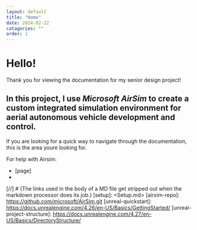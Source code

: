 ```yaml
---
layout: default
title: "Home"
date: 2024-02-22
catagories: ""
order: 1
---
```


# Hello!
Thank you for viewing the documentation for my senior design project!

## In this project, I use _Microsoft AirSim_ to create a custom integrated simulation environment for aerial autonomous vehicle development and control.

If you are looking for a quick way to navigate through the documentation, this is the area youre looking for.

For help with Airsim:
- [page]
- 

[//] # (The links used in the body of a MD file get stripped out when the markdown processor does its job.)
    [setup]: <Setup.md>
    [airsim-repo]: <https://github.com/microsoft/AirSim.git>
    [unreal-quickstart]: <https://docs.unrealengine.com/4.26/en-US/Basics/GettingStarted/>
    [unreal-project-structure]: <https://docs.unrealengine.com/4.27/en-US/Basics/DirectoryStructure/>